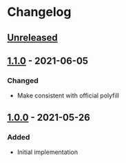 # Changelog

## [Unreleased][]

## [1.1.0][] - 2021-06-05

### Changed

-   Make consistent with official polyfill

## [1.0.0][] - 2021-05-26

### Added

-   Initial implementation

[1.0.0]:
	https://github.com/niksy/babel-plugin-transform-object-hasown/tree/v1.0.0
[unreleased]:
	https://github.com/niksy/babel-plugin-transform-object-hasown/compare/v1.1.0...HEAD
[1.1.0]:
	https://github.com/niksy/babel-plugin-transform-object-hasown/tree/v1.1.0
